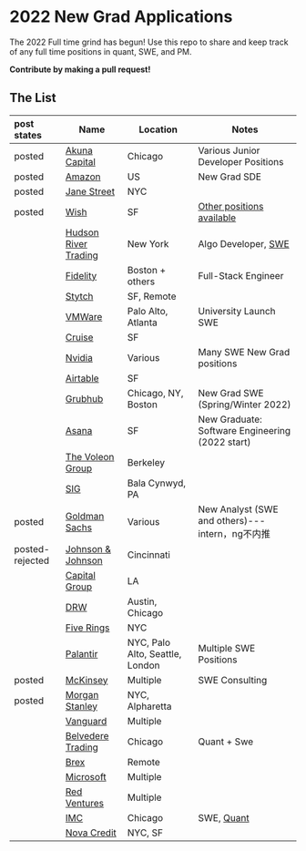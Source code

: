 # 2022 New Grad Applications

The 2022 Full time grind has begun! Use this repo to share and keep track of any full time positions in quant, SWE, and PM.  

**Contribute by making a pull request!**  

## The List

|post states| Name  |  Location |  Notes |
|:---|---|---|-------------|
|posted|[Akuna Capital](https://akunacapital.com/careers?experience=junior&department=development#careers) | Chicago | Various Junior Developer Positions |
|posted|[Amazon](https://www.amazon.jobs/en/jobs/1558079/software-development-engineer-2022-us?cmpid=SPLICX0248M&utm_source=linkedin.com&utm_campaign=cxro&utm_medium=social_media&utm_content=job_posting&ss=paid) | US | New Grad SDE |
|posted|[Jane Street](https://www.janestreet.com/join-jane-street/position/5311286002/) | NYC | |
|posted|[Wish](https://jobs.smartrecruiters.com/Wish/743999745330820)| SF | [Other positions available](https://www.wish.com/careers/jobs) |
||[Hudson River Trading](https://www.hudsonrivertrading.com/careers/job/?gh_jid=82675)| New York | Algo Developer, [SWE](https://www.hudsonrivertrading.com/careers/job/?gh_jid=86641) |
||[Fidelity](https://jobs.fidelity.com/job-details/13162494/2021-2022-undergraduates-full-stack-engineer-merrimack-nh/)| Boston + others | Full-Stack Engineer |
||[Stytch](https://jobs.ashbyhq.com/stytch/b4ee9734-3657-4393-8eca-269ae179d7eb) | SF, Remote | |
||[VMWare](https://careers.vmware.com/new-graduates/jobs/R2111971?lang=en-us) | Palo Alto, Atlanta | University Launch SWE |
||[Cruise](https://boards.greenhouse.io/cruise/jobs/2364685) | SF | |
||[Nvidia](https://nvidia.wd5.myworkdayjobs.com/UniversityJobs/) | Various | Many SWE New Grad positions |
||[Airtable](https://boards.greenhouse.io/airtable/jobs/5311220002?) | SF | |
||[Grubhub](https://careers-grubhub.icims.com/jobs/11919/software-engineer-i/job) | Chicago, NY, Boston | New Grad SWE (Spring/Winter 2022) |
||[Asana](https://boards.greenhouse.io/earlycareerprograms/jobs/3261084) | SF | New Graduate: Software Engineering (2022 start)
||[The Voleon Group](https://jobs.lever.co/voleon/a059b894-b468-4fb1-a86f-36fb63afe3a5) | Berkeley | |
||[SIG](https://careers.sig.com/job/5471/Software-Developer-Campus-2022-Start) | Bala Cynwyd, PA | |
|posted|[Goldman Sachs](https://www.goldmansachs.com/careers/students/programs/americas/new-analyst-program.html) | Various | New Analyst (SWE and others)---intern，ng不内推|
|posted-rejected|[Johnson & Johnson](https://jobs.jnj.com/jobs/2005853988W?lang=en-us&previousLocale=en-US) | Cincinnati | |
||[Capital Group](https://jobs.capitalgroup.com/job/Los-Angeles-New-Grad-Software-Development-Engineer-I-CA-90071/740361000/) | LA | |
||[DRW](https://drw.com/careers/job/1881596) | Austin, Chicago | |
||[Five Rings](https://jobs.jobvite.com/fiverings/job/oxvBffwC) | NYC | |
||[Palantir](https://www.palantir.com/careers/) | NYC, Palo Alto, Seattle, London | Multiple SWE Positions | 
|posted|[McKinsey](https://www.mckinsey.com/careers/search-jobs/jobs/analyst-softwareengineerdataengineerdatascientist-campusstudents-41876) | Multiple | SWE Consulting |
|posted|[Morgan Stanley](https://www.morganstanley.com/careers/career-opportunities-search#) | NYC, Alpharetta | |
||[Vanguard](https://www.vanguardjobs.com/job-search-results/?category=Technology&level%5B%5D=Student%20%26%20Recent%20Graduates) | Multiple | |
||[Belvedere Trading](http://www.belvederetrading.com/jobs/) | Chicago | Quant + Swe |
||[Brex](https://www.brex.com/careers/engineering/5319155002?gh_jid=5319155002)| Remote | |
||[Microsoft](https://careers.microsoft.com/us/en/job/1085245/Software-Engineering-Full-time-Opportunities-for-University-Graduates) | Multiple | |
||[Red Ventures](https://careers.redventures.com/positions.html?team=college&office=&brand=) | Multiple | |
||[IMC](https://careers.imc.com/us/en/job/REQ-01188/Graduate-Software-Engineer) | Chicago | SWE, [Quant](https://careers.imc.com/us/en/job/REQ-01184/Graduate-Quant-Trader) |
||[Nova Credit](https://jobs.lever.co/neednova/27786c27-5092-43ae-b287-44ccfa72511f) | NYC, SF | |

